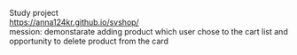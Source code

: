 Study project <br/>
https://anna124kr.github.io/svshop/ <br/>
mession: demonstarate adding product which user chose to the cart list and opportunity to delete product from the card    
